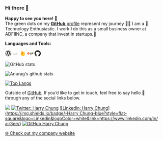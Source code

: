 ### Hi there 👋

**Happy to see you here!** :star_struck: <br> The green dots on my [**GitHub** profile](https://github.com/air3ee) represent my journey :running_man: 
I am a 🚀 Technology Enthusiastic. I work I do this as a small business owner at ADFIINC, a company that invest in startups.💪

**Languages and Tools:**  

<code><img height="20" src="https://raw.githubusercontent.com/github/explore/80688e429a7d4ef2fca1e82350fe8e3517d3494d/topics/wordpress/wordpress.png"></code>
<code><img height="20" src="https://raw.githubusercontent.com/github/explore/80688e429a7d4ef2fca1e82350fe8e3517d3494d/topics/mysql/mysql.png"></code>
<code><img height="20" src="https://raw.githubusercontent.com/github/explore/80688e429a7d4ef2fca1e82350fe8e3517d3494d/topics/firebase/firebase.png"></code>
<code><img height="20" src="https://raw.githubusercontent.com/github/explore/80688e429a7d4ef2fca1e82350fe8e3517d3494d/topics/git/git.png"></code>
<code><img height="20" src="https://raw.githubusercontent.com/github/explore/78df643247d429f6cc873026c0622819ad797942/topics/github/github.png"></code>

![GitHub stats](https://github-readme-stats.vercel.app/api?username=air3ee&show_icons=true)

![Anurag's github stats](https://github-readme-stats.vercel.app/api/?username=air3ee&show_icons=true&title_color=fff&icon_color=79ff97&text_color=9f9f9f&bg_color=151515)

[![Top Langs](https://github-readme-stats.vercel.app/api/top-langs/?username=air3ee&langs_count=8&title_color=fff&icon_color=79ff97&text_color=9f9f9f&bg_color=151515)](https://github.com/air3ee/github-readme-stats)

Outside of [GitHub](https://github.com/air3ee/), If you’d like to get in touch, feel free to say hello 👋 through any of the social links below. 

![](https://komarev.com/ghpvc/?username=air3ee&color=blue&label=Profile+Views)
[![Twitter: Harry Chung](https://img.shields.io/twitter/follow/air3ee?style=social)](https://twitter.com/air3ee)
[![Linkedin: Harry Chung](https://img.shields.io/badge/-Harry Chung-blue?style=flat-square&logo=Linkedin&logoColor=white&link=https://www.linkedin.com/in/air3ee/)](https://www.linkedin.com/in/air3ee/)
[![GitHub Harry Chung](https://img.shields.io/github/followers/air3ee?label=follow&style=social)](https://github.com/air3ee)


<p><a href="https://adfiinc.com">🌐 Check out my company website</a></p>

<!--
**air3ee/air3ee** is a ✨ _special_ ✨ repository because its `README.md` (this file) appears on your GitHub profile.

Here are some ideas to get you started:

- 🔭 I’m currently working on ...
- 🌱 I’m currently learning ...
- 👯 I’m looking to collaborate on ...
- 🤔 I’m looking for help with ...
- 💬 Ask me about ...
- 📫 How to reach me: ...
- 😄 Pronouns: ...
- ⚡ Fun fact: ...
-->
